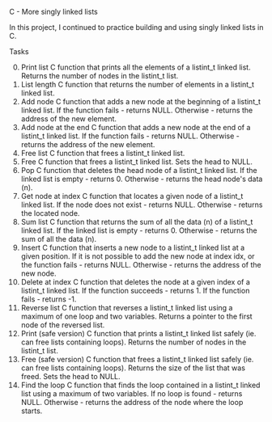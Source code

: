 C - More singly linked lists

In this project, I continued to practice building and using singly linked lists in C.

Tasks

0. Print list
C function that prints all the elements of a listint_t linked list.
Returns the number of nodes in the listint_t list.
1. List length
C function that returns the number of elements in a listint_t linked list.
2. Add node
C function that adds a new node at the beginning of a listint_t linked list.
If the function fails - returns NULL.
Otherwise - returns the address of the new element.
3. Add node at the end
C function that adds a new node at the end of a listint_t linked list.
If the function fails - returns NULL.
Otherwise - returns the address of the new element.
4. Free list
C function that frees a listint_t linked list.
5. Free
C function that frees a listint_t linked list.
Sets the head to NULL.
6. Pop
C function that deletes the head node of a listint_t linked list.
If the linked list is empty - returns 0.
Otherwise - returns the head node's data (n).
7. Get node at index
C function that locates a given node of a listint_t linked list.
If the node does not exist - returns NULL.
Otherwise - returns the located node.
8. Sum list
C function that returns the sum of all the data (n) of a listint_t linked list.
If the linked list is empty - returns 0.
Otherwise - returns the sum of all the data (n).
9. Insert
C function that inserts a new node to a listint_t linked list at a given position.
If it is not possible to add the new node at index idx, or the function fails - returns NULL.
Otherwise - returns the address of the new node.
10. Delete at index
C function that deletes the node at a given index of a listint_t linked list.
If the function succeeds - returns 1.
If the function fails - returns -1.
11. Reverse list
C function that reverses a listint_t linked list using a maximum of one loop and two variables.
Returns a pointer to the first node of the reversed list.
12. Print (safe version)
 C function that prints a listint_t linked list safely (ie. can free lists containing loops).
Returns the number of nodes in the listint_t list.
13. Free (safe version)
C function that frees a listint_t linked list safely (ie. can free lists containing loops).
Returns the size of the list that was freed.
Sets the head to NULL.
14. Find the loop
C function that finds the loop contained in a listint_t linked list using a maximum of two variables.
If no loop is found - returns NULL.
Otherwise - returns the address of the node where the loop starts.
